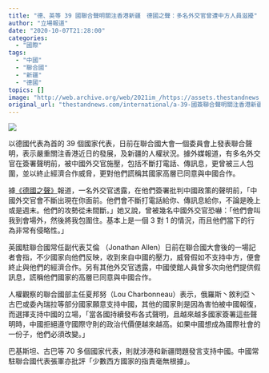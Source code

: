 ```yaml
---
title: "德、英等 39 國聯合聲明關注香港新疆　德國之聲：多名外交官曾遭中方人員滋擾"
author: "立場報道"
date: "2020-10-07T21:28:00"
categories:
  - "國際"
tags:
  - "中國"
  - "聯合國"
  - "新疆"
  - "德國"
topics: []
image: "http://web.archive.org/web/2021im_/https://assets.thestandnews.com/media/photos/pointing-01_B06Tr.png"
original_url: "thestandnews.com/international/a-39-國簽聯合聲明關注香港新疆問題-中國曾滋擾-威脅他國外交官施壓"
---
```

![](http://web.archive.org/web/2021im_/https://assets.thestandnews.com/media/photos/pointing-01_B06Tr.png)

以德國代表為首的 39 個國家代表，日前在聯合國大會一個委員會上發表聯合聲明，表示嚴重關注香港近日的發展，及新疆的人權狀況。據外媒報道，有多名外交官在簽署聲明前，被中國外交官施壓，包括不斷打電話、傳訊息，更曾被三人包圍，並以終止經濟合作威脅，更對他們謊稱其國家高層已同意與中國合作。

據[《德國之聲》](http://web.archive.org/web/20211229132528/https://www.dw.com/zh/%E7%8B%AC%E5%AE%B6%E8%81%94%E5%90%88%E5%9B%BD%E5%A4%A7%E4%BC%9A%E4%B8%8A%E7%9A%84%E4%B8%AD%E5%9B%BD%E6%88%98%E7%8B%BC/a-55182211)報道，一名外交官透露，在他們簽署批判中國政策的聲明前，「中國外交官會不斷出現在你面前。他們會不斷打電話給你、傳訊息給你，不論是晚上或是週末。他們的攻勢從未間斷。」她又說，曾被幾名中國外交官恐嚇：「他們會叫我到會場外，然後將我包圍住。基本上是一個 3 對 1 的情況，而且他們當下的行為非常有侵略性。」

英國駐聯合國常任副代表艾倫 （Jonathan Allen）日前在聯合國大會後的一場記者會指，不少國家向他們反映，收到來自中國的壓力，威脅假如不支持中方，便會終止與他們的經濟合作。另有其他外交官透露，中國使館人員曾多次向他們提供假訊息，謊稱他們國家的高層已同意與中國合作。

人權觀察的聯合國部主任夏邦努（Lou Charbonneau）表示，俄羅斯丶敘利亞丶古巴或委內瑞拉等部分國家願意支持中國，其他的國家則是因為害怕被中國報復，而選擇支持中國的立場，「當各國持續發布各式聲明，且越來越多國家簽署這些聲明時，中國拒絕遵守國際守則的政治代價便越來越高。如果中國想成為國際社會的一份子，他們必須改變。」

巴基斯坦、古巴等 70 多個國家代表，則就涉港和新疆問題發言支持中國。中國常駐聯合國代表張軍亦批評「少數西方國家的指責毫無根據」。